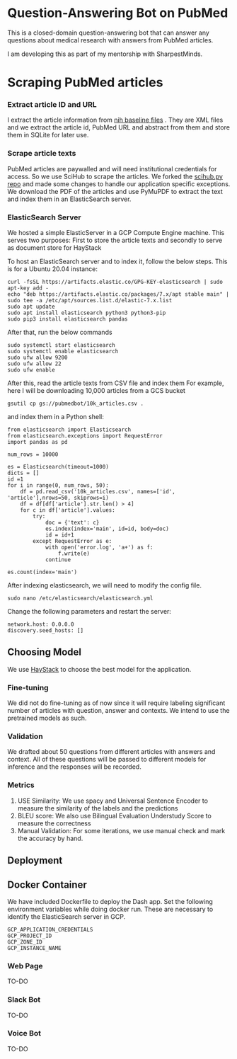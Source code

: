 # Question-Answering Bot on PubMed

This is a closed-domain question-answering bot that can answer any questions about medical research with answers from PubMed articles.

I am developing this as part of my mentorship with SharpestMinds. 
# Scraping PubMed articles

### Extract article ID and URL
I extract the article information from [nih baseline files](https://ftp.ncbi.nlm.nih.gov/pubmed/baseline/) . They are XML files and we extract the article id, PubMed URL and abstract from them and store them in SQLite for later use.

### Scrape article texts
PubMed articles are paywalled and will need institutional credentials for access. So we use SciHub to scrape the articles. We forked the [scihub.py repo](https://github.com/zaytoun/scihub.py) and made some changes to handle our application specific exceptions. 
We download the PDF of the articles and use PyMuPDF to extract the text and index them in an ElasticSearch server.

### ElasticSearch Server
We hosted a simple ElasticServer in a GCP Compute Engine machine. This serves two purposes: First to store the article texts and secondly to serve as document store for HayStack

To host an ElasticSearch server and to index it, follow the below steps. This is for a Ubuntu 20.04 instance:

```
curl -fsSL https://artifacts.elastic.co/GPG-KEY-elasticsearch | sudo apt-key add -
echo "deb https://artifacts.elastic.co/packages/7.x/apt stable main" | sudo tee -a /etc/apt/sources.list.d/elastic-7.x.list
sudo apt update
sudo apt install elasticsearch python3 python3-pip
sudo pip3 install elasticsearch pandas
```

After that, run the below commands
```
sudo systemctl start elasticsearch
sudo systemctl enable elasticsearch
sudo ufw allow 9200
sudo ufw allow 22
sudo ufw enable
```
After this, read the article texts from CSV file and index them
For example, here I will be downloading 10,000 articles from a GCS bucket

```
gsutil cp gs://pubmedbot/10k_articles.csv .
```
and index them in a Python shell:
```
from elasticsearch import Elasticsearch
from elasticsearch.exceptions import RequestError
import pandas as pd

num_rows = 10000

es = Elasticsearch(timeout=1000)
dicts = []
id =1
for i in range(0, num_rows, 50):
    df = pd.read_csv('10k_articles.csv', names=['id', 'article'],nrows=50, skiprows=i)
    df = df[df['article'].str.len() > 4]
    for c in df['article'].values:
        try:
            doc = {'text': c}
            es.index(index='main', id=id, body=doc)
            id = id+1
        except RequestError as e:
            with open('error.log', 'a+') as f:
                f.write(e)
            continue

es.count(index='main')
```

After indexing elasticsearch, we will need to modify the config file. 
```
sudo nano /etc/elasticsearch/elasticsearch.yml
```
Change the following parameters and restart the server:

```
network.host: 0.0.0.0
discovery.seed_hosts: []
```

## Choosing Model

We use [HayStack](https://github.com/deepset-ai/haystack) to choose the best model for the application.

### Fine-tuning
We did not do fine-tuning as of now since it will require labeling significant number of articles with question, answer and contexts. 
We intend to use the pretrained models as such.

### Validation
We drafted about 50 questions from different articles with answers and context. All of these questions will be passed to different models for inference and the responses will be recorded. 

### Metrics
1. USE Similarity: We use spacy and Universal Sentence Encoder to measure the similarity of the labels and the predictions
2. BLEU score: We also use Bilingual Evaluation Understudy Score to measure the correctness
3. Manual Validation: For some iterations, we use manual check and mark the accuracy by hand.

## Deployment
## Docker Container
We have included Dockerfile to deploy the Dash app. 
Set the following environment variables while doing docker run. These are necessary to identify the ElasticSearch server in GCP.
```
GCP_APPLICATION_CREDENTIALS
GCP_PROJECT_ID
GCP_ZONE_ID
GCP_INSTANCE_NAME
``` 
### Web Page
TO-DO
### Slack Bot
TO-DO
### Voice Bot
TO-DO